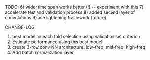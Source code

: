TODO:
6) wider time span works better (!) -- experiment with this
7) accelerate test and validation process
8) added second layer of convolutions
9) use lightening framework (future)


CHANGE-LOG
1) best model on each fold selection using validation set criterion
2) Estimate performance using this best model
4) create 3-row conv NN architecture: low-freq, mid-freq, high-freq
5) Add batch normalization layer